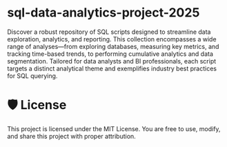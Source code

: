 # sql-data-analytics-project-2025
Discover a robust repository of SQL scripts designed to streamline data exploration, analytics, and reporting. This collection encompasses a wide range of analyses—from exploring databases, measuring key metrics, and tracking time-based trends, to performing cumulative analytics and data segmentation. Tailored for data analysts and BI professionals, each script targets a distinct analytical theme and exemplifies industry best practices for SQL querying.

# 🛡️ License
This project is licensed under the MIT License. You are free to use, modify, and share this project with proper attribution.
